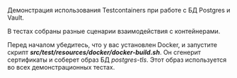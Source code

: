 Демонстрация использования Testcontainers при работе с БД Postgres и Vault. 

В тестах собраны разные сценарии взаимодействия с контейнерами.

Перед началом убедитесь, что у вас установлен Docker, и запустите скрипт **_src/test/resources/docker/docker-build.sh_**. Он сгенерит сертификаты и соберет образ БД _postgres-tls_.
Этот образ используется во всех демонстрационных тестах.
